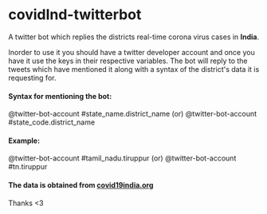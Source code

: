 # covidInd-twitterbot
A twitter bot which replies the districts real-time corona virus cases in **India**.

Inorder to use it you should have a twitter developer account and once you have it use the keys in their respective variables.
The bot will reply to the tweets which have mentioned it along with a syntax of the district's data it is requesting for.

#### Syntax for mentioning the bot:
@twitter-bot-account #state_name.district_name (or) @twitter-bot-account #state_code.district_name

#### Example:
@twitter-bot-account #tamil_nadu.tiruppur (or) @twitter-bot-account #tn.tiruppur

#### The data is obtained from [covid19india.org](covid19india.org)

Thanks <3
